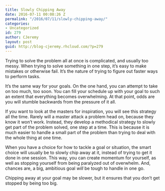```yaml
---
title: Slowly Chipping Away
date: 2016-07-11 00:08:26 Z
permalink: "/2016/07/11/slowly-chipping-away/"
categories:
- Uncategorized
id: 279
author: CJeremy
layout: post
guid: http://blog-cjeremy.rhcloud.com/?p=279
---
```


Trying to solve the problem all at once is complicated, and usually too messy. When trying to solve something in one step, it&#8217;s easy to make mistakes or otherwise fail. It&#8217;s the nature of trying to figure out faster ways to perform tasks.

It&#8217;s the same way for your goals. On the one hand, you can attempt to take on too much, too soon. You can fill your schedule up with your goal to such an extent that everything becomes overwhelming. At that point, odds are you will stumble backwards from the pressure of it all.

If you want to look at the masters for inspiration, you will see this strategy all the time. Rarely will a master attack a problem head on, because they know it won&#8217;t work. Instead, they develop a methodical strategy to slowly get part of the problem solved, one step at a time. This is because it is much easier to handle a small part of the problem than trying to deal with the whole thing at one time.

When you have a choice for how to tackle a goal or situation, the smart choice will usually be to slowly chip away at it, instead of trying to get it done in one session. This way, you can create momentum for yourself, as well as stopping yourself from being paralyzed out of overwhelm. And, chances are, a big, ambitious goal _will_ be tough to handle in one go.

Chipping away at your goal may be slower, but it ensures that you don&#8217;t get stopped by being too big.